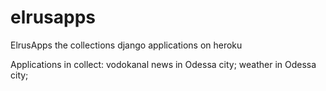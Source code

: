 # elrusapps
ElrusApps the collections django applications on heroku

Applications in collect:
  vodokanal news in Odessa city;
  weather in Odessa city;
